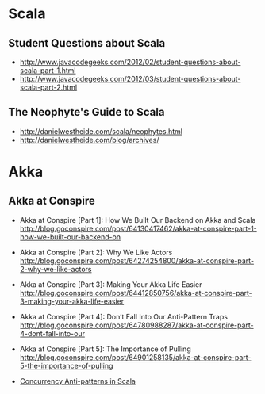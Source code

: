 Scala
=====

Student Questions about Scala
-----------------------------
* http://www.javacodegeeks.com/2012/02/student-questions-about-scala-part-1.html
* http://www.javacodegeeks.com/2012/03/student-questions-about-scala-part-2.html


The Neophyte's Guide to Scala
-----------------------------
* http://danielwestheide.com/scala/neophytes.html
* http://danielwestheide.com/blog/archives/


Akka
=====

Akka at Conspire
----------------
* Akka at Conspire [Part 1]: How We Built Our Backend on Akka and Scala http://blog.goconspire.com/post/64130417462/akka-at-conspire-part-1-how-we-built-our-backend-on
* Akka at Conspire [Part 2]: Why We Like Actors http://blog.goconspire.com/post/64274254800/akka-at-conspire-part-2-why-we-like-actors
* Akka at Conspire [Part 3]: Making Your Akka Life Easier http://blog.goconspire.com/post/64412850756/akka-at-conspire-part-3-making-your-akka-life-easier
* Akka at Conspire [Part 4]: Don’t Fall Into Our Anti-Pattern Traps http://blog.goconspire.com/post/64780988287/akka-at-conspire-part-4-dont-fall-into-our
* Akka at Conspire [Part 5]: The Importance of Pulling http://blog.goconspire.com/post/64901258135/akka-at-conspire-part-5-the-importance-of-pulling

* [Concurrency Anti-patterns in Scala](http://www.youtube.com/watch?v=dCEZDlH1ygo)

